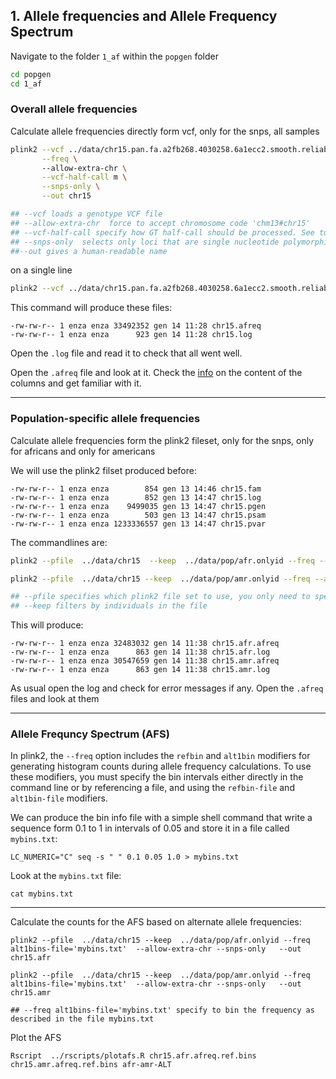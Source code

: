 ## 1. Allele frequencies and Allele Frequency Spectrum  

Navigate to the folder `1_af` within the `popgen` folder 

```bash
cd popgen 
cd 1_af
```

### Overall allele frequencies 
Calculate allele frequencies directly form vcf, only for the snps, all samples 

``` bash
plink2 --vcf ../data/chr15.pan.fa.a2fb268.4030258.6a1ecc2.smooth.reliable.vcf.gz \
       --freq \ 
       --allow-extra-chr \
       --vcf-half-call m \
       --snps-only \
       --out chr15

## --vcf loads a genotype VCF file
## --allow-extra-chr  force to accept chromosome code 'chm13#chr15'
## --vcf-half-call specify how GT half-call should be processed. See tutorial section 0 for more info
## --snps-only  selects only loci that are single nucleotide polymorphisms 
##--out gives a human-readable name 

```

on a single line 
```bash
plink2 --vcf ../data/chr15.pan.fa.a2fb268.4030258.6a1ecc2.smooth.reliable.vcf.gz  --freq  --allow-extra-chr --vcf-half-call m  --snps-only --out chr15

```
This command will produce these files: 

```
-rw-rw-r-- 1 enza enza 33492352 gen 14 11:28 chr15.afreq
-rw-rw-r-- 1 enza enza      923 gen 14 11:28 chr15.log

```
Open the `.log` file  and read it to check that all went well. 

Open the `.afreq` file and look at it. Check the [info](https://www.cog-genomics.org/plink/2.0/formats#afreq) on the content of the columns and get familiar with it. 

***

### Population-specific allele frequencies 
Calculate allele frequencies form the plink2 fileset, only for the snps, only for africans and only for americans 

We will use the plink2 filset produced before: 
```
-rw-rw-r-- 1 enza enza        854 gen 13 14:46 chr15.fam
-rw-rw-r-- 1 enza enza        852 gen 13 14:47 chr15.log
-rw-rw-r-- 1 enza enza    9499035 gen 13 14:47 chr15.pgen
-rw-rw-r-- 1 enza enza        503 gen 13 14:47 chr15.psam
-rw-rw-r-- 1 enza enza 1233336557 gen 13 14:47 chr15.pvar

```

The commandlines are: 

```bash
plink2 --pfile  ../data/chr15  --keep  ../data/pop/afr.onlyid --freq --allow-extra-chr --snps-only   --out chr15.afr 

plink2 --pfile  ../data/chr15 --keep  ../data/pop/amr.onlyid --freq --allow-extra-chr --snps-only   --out chr15.amr 

## --pfile specifies which plink2 file set to use, you only need to specify the file prefix (e.g. chr15) 
## --keep filters by individuals in the file 
```

This will produce: 
```
-rw-rw-r-- 1 enza enza 32483032 gen 14 11:38 chr15.afr.afreq
-rw-rw-r-- 1 enza enza      863 gen 14 11:38 chr15.afr.log
-rw-rw-r-- 1 enza enza 30547659 gen 14 11:38 chr15.amr.afreq
-rw-rw-r-- 1 enza enza      863 gen 14 11:38 chr15.amr.log

```

As usual open the log and check for error messages if any. 
Open the `.afreq` files and look at them 
 
***

### Allele Frequncy Spectrum (AFS) 

In plink2, the `--freq` option includes the `refbin` and `alt1bin` modifiers for generating histogram counts during allele frequency calculations. To use these modifiers, you must specify the bin intervals either directly in the command line or by referencing a file, and using the `refbin-file` and `alt1bin-file` modifiers. 

We can produce the bin info file with a simple shell command that write a sequence form 0.1 to 1 in intervals of 0.05 and store it in a file called `mybins.txt`: 
 
```
LC_NUMERIC="C" seq -s " " 0.1 0.05 1.0 > mybins.txt
````
Look at the `mybins.txt` file: 
```
cat mybins.txt 
```
***
Calculate the counts for the AFS based on alternate allele frequencies:  

```
plink2 --pfile  ../data/chr15 --keep  ../data/pop/afr.onlyid --freq alt1bins-file='mybins.txt'  --allow-extra-chr --snps-only   --out chr15.afr

plink2 --pfile  ../data/chr15 --keep  ../data/pop/amr.onlyid --freq alt1bins-file='mybins.txt'  --allow-extra-chr --snps-only   --out chr15.amr

## --freq alt1bins-file='mybins.txt' specify to bin the frequency as described in the file mybins.txt 

```

Plot the AFS 

```
Rscript  ../rscripts/plotafs.R chr15.afr.afreq.ref.bins chr15.amr.afreq.ref.bins afr-amr-ALT 
```



<!----
***
sfs of the reference allele 
```
plink2 --pfile  ../data/chr15 --keep  ../data/pop/afr.onlyid --freq refbins-file='mybins.txt'  --allow-extra-chr --snps-only   --out chr15.afr
```

```
plink2 --pfile  ../data/chr15 --keep  ../data/pop/amr.onlyid --freq refbins-file='mybins.txt'  --allow-extra-chr --snps-only   --out chr15.amr
```

```
Rscript  ../rscripts/plotafs.R chr15.afr.afreq.alt1.bins chr15.amr.afreq.alt1.bins afr-amr-REF
``` 
> 


